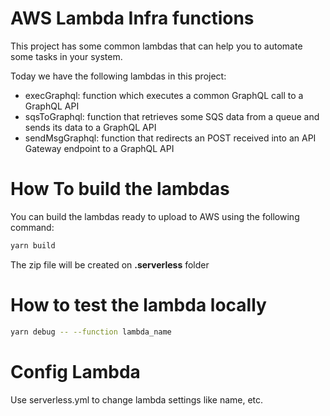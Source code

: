 # AWS Lambda Infra functions

This project has some common lambdas that can help you to automate some tasks in your system.

Today we have the following lambdas in this project:

- execGraphql: function which executes a common GraphQL call to a GraphQL API
- sqsToGraphql: function that retrieves some SQS data from a queue and sends its data to a GraphQL API
- sendMsgGraphql: function that redirects an POST received into an API Gateway endpoint to a GraphQL API

# How To build the lambdas

You can build the lambdas ready to upload to AWS using the following command:

```bash
yarn build
```

The zip file will be created on **.serverless** folder

# How to test the lambda locally

```bash
yarn debug -- --function lambda_name
```

# Config Lambda

Use serverless.yml to change lambda settings like name, etc.

